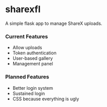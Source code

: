 # sharexfl
A simple flask app to manage ShareX uploads.

### Current Features
* Allow uploads
* Token authentication
* User-based gallery
* Management panel

### Planned Features
* Better login system
* Sustained login
* CSS because everything is ugly
